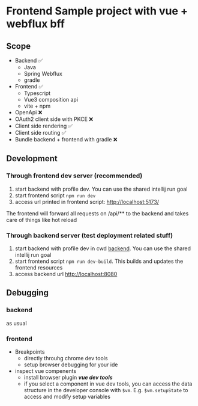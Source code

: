 # Frontend Sample project with vue + webflux bff

## Scope

* Backend ✅
  * Java
  * Spring Webflux
  * gradle
* Frontend ✅
  * Typescript
  * Vue3 composition api
  * vite + npm
* OpenApi ❌
* OAuth2 client side with PKCE ❌
* Client side rendering ✅
* Client side routing ✅
* Bundle backend + frontend with gradle ❌

## Development

### Through frontend dev server (recommended)
1. start backend with profile dev. You can use the shared intellij run goal
2. start frontend script `npm run dev`
3. access url printed in frontend script: [http://localhost:5173/](http://localhost:5173/)

The frontend will forward all requests on /api/** to the backend and takes care of things like hot reload

### Through backend server (test deployment related stuff)
1. start backend with profile dev in cwd [backend](/backend).  You can use the shared intellij run goal
2. start frontend script `npm run dev-build`. This builds and updates the frontend resources
3. access backend url [http://localhost:8080](http://localhost:8080)

## Debugging
### backend
as usual
### frontend
* Breakpoints
  * directly throuhg chrome dev tools
  * setup browser debugging for your ide
* inspect vue compenents
  * install browser plugin **_vue dev tools_**
  * if you select a component in vue dev tools,
you can access the data structure in the developer console
with `$vm`. E.g. `$vm.setupState` to access and modify setup variables

